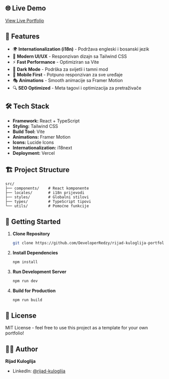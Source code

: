 ## 🌐 Live Demo

[View Live Portfolio](https://rijad-kuloglija-portfolio.vercel.app/)

## 🚀 Features

- 🌍 **Internationalization (i18n)** - Podržava engleski i bosanski jezik
- 🎨 **Modern UI/UX** - Responzivan dizajn sa Tailwind CSS
- ⚡ **Fast Performance** - Optimiziran sa Vite
- 🌙 **Dark Mode** - Podrška za svijetli i tamni mod
- 📱 **Mobile First** - Potpuno responzivan za sve uređaje
- 🎭 **Animations** - Smooth animacije sa Framer Motion
- 🔍 **SEO Optimized** - Meta tagovi i optimizacija za pretraživače

## 🛠️ Tech Stack

- **Framework:** React + TypeScript
- **Styling:** Tailwind CSS
- **Build Tool:** Vite
- **Animations:** Framer Motion
- **Icons:** Lucide Icons
- **Internationalization:** i18next
- **Deployment:** Vercel

## 🏗️ Project Structure

```
src/
├── components/    # React komponente
├── locales/       # i18n prijevodi
├── styles/        # Globalni stilovi
├── types/         # TypeScript tipovi
└── utils/         # Pomoćne funkcije
```

## 🚀 Getting Started

1. **Clone Repository**

   ```bash
   git clone https://github.com/DeveloperRedzy/rijad-kuloglija-portfolio.git
   ```

2. **Install Dependencies**

   ```bash
   npm install
   ```

3. **Run Development Server**

   ```bash
   npm run dev
   ```

4. **Build for Production**
   ```bash
   npm run build
   ```

## 📝 License

MIT License - feel free to use this project as a template for your own portfolio!

## 👨‍💻 Author

**Rijad Kuloglija**

- LinkedIn: [@rijad-kuloglija](https://www.linkedin.com/in/rijad-kuloglija/)
